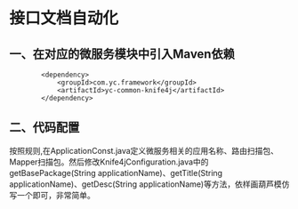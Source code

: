 # 接口文档自动化

## 一、在对应的微服务模块中引入Maven依赖
```
        <dependency>
            <groupId>com.yc.framework</groupId>
            <artifactId>yc-common-knife4j</artifactId>
        </dependency>

```

## 二、代码配置
按照规则,在ApplicationConst.java定义微服务相关的应用名称、路由扫描包、Mapper扫描包。然后修改Knife4jConfiguration.java中的getBasePackage(String applicationName)、getTitle(String applicationName)、getDesc(String applicationName)等方法，依样画葫芦模仿写一个即可，非常简单。